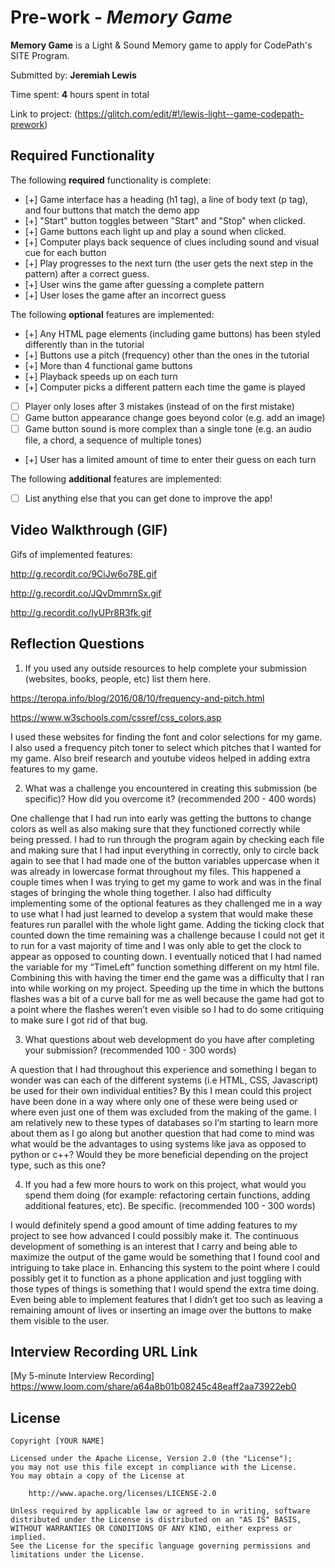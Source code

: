 # Pre-work - *Memory Game*

**Memory Game** is a Light & Sound Memory game to apply for CodePath's SITE Program. 

Submitted by: **Jeremiah Lewis**

Time spent: **4** hours spent in total

Link to project: (https://glitch.com/edit/#!/lewis-light--game-codepath-prework)

## Required Functionality

The following **required** functionality is complete:

* [+] Game interface has a heading (h1 tag), a line of body text (p tag), and four buttons that match the demo app
* [+] "Start" button toggles between "Start" and "Stop" when clicked. 
* [+] Game buttons each light up and play a sound when clicked. 
* [+] Computer plays back sequence of clues including sound and visual cue for each button
* [+] Play progresses to the next turn (the user gets the next step in the pattern) after a correct guess. 
* [+] User wins the game after guessing a complete pattern
* [+] User loses the game after an incorrect guess

The following **optional** features are implemented:

* [+] Any HTML page elements (including game buttons) has been styled differently than in the tutorial
* [+] Buttons use a pitch (frequency) other than the ones in the tutorial
* [+] More than 4 functional game buttons
* [+] Playback speeds up on each turn
* [+] Computer picks a different pattern each time the game is played
* [ ] Player only loses after 3 mistakes (instead of on the first mistake)
* [ ] Game button appearance change goes beyond color (e.g. add an image)
* [ ] Game button sound is more complex than a single tone (e.g. an audio file, a chord, a sequence of multiple tones)
* [+] User has a limited amount of time to enter their guess on each turn

The following **additional** features are implemented:

- [ ] List anything else that you can get done to improve the app!

## Video Walkthrough (GIF)

Gifs of implemented features:

http://g.recordit.co/9CiJw6o78E.gif

http://g.recordit.co/JQvDmmrnSx.gif

http://g.recordit.co/lyUPr8R3fk.gif

## Reflection Questions
1. If you used any outside resources to help complete your submission (websites, books, people, etc) list them here. 

https://teropa.info/blog/2016/08/10/frequency-and-pitch.html 

https://www.w3schools.com/cssref/css_colors.asp 

I used these websites for finding the font and color selections for my game. I also used a frequency pitch toner to select which pitches that I wanted for my game. Also breif research and youtube videos helped in adding extra features to my game.

2. What was a challenge you encountered in creating this submission (be specific)? How did you overcome it? (recommended 200 - 400 words)

One challenge that I had run into early was getting the buttons to change colors as well as also making sure that they functioned correctly while being pressed. I had to run through the program again by checking each file and making sure that I had input everything in correctly, only to circle back again to see that I had made one of the button variables uppercase when it was already in lowercase format throughout my files. This happened a couple times when I was trying to get my game to work and was in the final stages of bringing the whole thing together. I also had difficulty implementing some of the optional features as they challenged me in a way to use what I had just learned to develop a system that would make these features run parallel with the whole light game. Adding the ticking clock that counted down the time remaining was a challenge because I could not get it to run for a vast majority of time and I was only able to get the clock to appear as opposed to counting down. I eventually noticed that I had named the variable for my “TimeLeft” function something different on my html file. Combining this with having the timer end the game was a difficulty that I ran into while working on my project. Speeding up the time in which the buttons flashes was a bit of a curve ball for me as well because the game had got to a point where the flashes weren’t even visible so I had to do some critiquing to make sure I got rid of that bug.

3. What questions about web development do you have after completing your submission? (recommended 100 - 300 words) 

A question that I had throughout this experience and something I began to wonder was can each of the different systems (i.e HTML, CSS, Javascript) be used for their own individual entities? By this I mean could this project have been done in a way where only one of these were being used or where even just one of them was excluded from the making of the game. I am relatively new to these types of databases so I’m starting to learn more about them as I go along but another question that had come to mind was what would be the advantages to using systems like java as opposed to python or c++? Would they be more beneficial depending on the project type, such as this one?

4. If you had a few more hours to work on this project, what would you spend them doing (for example: refactoring certain functions, adding additional features, etc). Be specific. (recommended 100 - 300 words) 

I would definitely spend a good amount of time adding features to my project to see how advanced I could possibly make it. The continuous development of something is an interest that I carry and being able to maximize the output of the game would be something that I found cool and intriguing to take place in. Enhancing this system to the point where I could possibly get it to function as a phone application and just toggling with those types of things is something that I would spend the extra time doing. Even being able to implement features that I didn’t get too such as leaving a remaining amount of lives or inserting an image over the buttons to make them visible to the user. 



## Interview Recording URL Link

[My 5-minute Interview Recording] https://www.loom.com/share/a64a8b01b08245c48eaff2aa73922eb0


## License

    Copyright [YOUR NAME]

    Licensed under the Apache License, Version 2.0 (the "License");
    you may not use this file except in compliance with the License.
    You may obtain a copy of the License at

        http://www.apache.org/licenses/LICENSE-2.0

    Unless required by applicable law or agreed to in writing, software
    distributed under the License is distributed on an "AS IS" BASIS,
    WITHOUT WARRANTIES OR CONDITIONS OF ANY KIND, either express or implied.
    See the License for the specific language governing permissions and
    limitations under the License.
